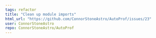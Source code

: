```yaml
---
tags: refactor
title: "Clean up module imports"
html_url: "https://github.com/ConnorStoneAstro/AutoProf/issues/23"
user: ConnorStoneAstro
repo: ConnorStoneAstro/AutoProf
---
```


